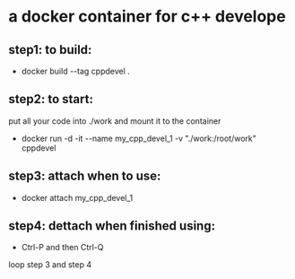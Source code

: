# a docker container for c++ develope

## step1: to build:
- docker build --tag cppdevel .

## step2: to start:
put all your code into ./work and mount it to the container

- docker run -d -it --name my_cpp_devel_1 -v "./work:/root/work" cppdevel

## step3: attach when to use:
- docker attach my_cpp_devel_1

## step4: dettach when finished using:
- Ctrl-P and then Ctrl-Q

loop step 3 and step 4